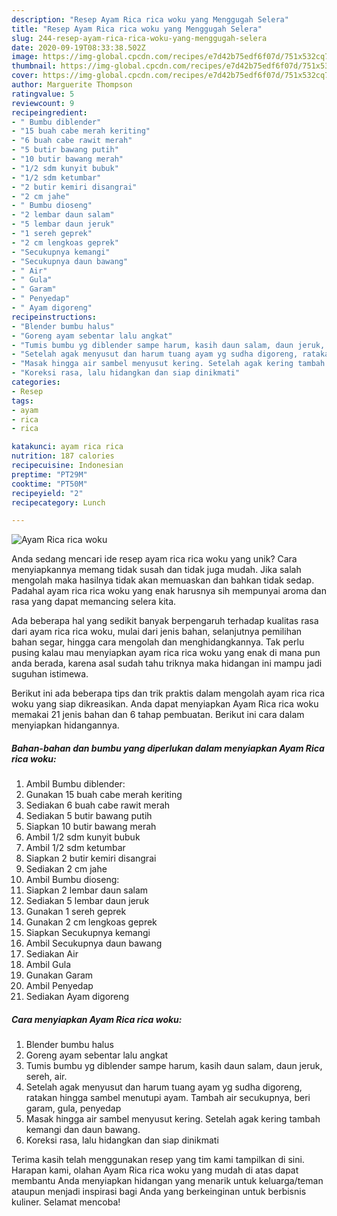 ```yaml
---
description: "Resep Ayam Rica rica woku yang Menggugah Selera"
title: "Resep Ayam Rica rica woku yang Menggugah Selera"
slug: 244-resep-ayam-rica-rica-woku-yang-menggugah-selera
date: 2020-09-19T08:33:38.502Z
image: https://img-global.cpcdn.com/recipes/e7d42b75edf6f07d/751x532cq70/ayam-rica-rica-woku-foto-resep-utama.jpg
thumbnail: https://img-global.cpcdn.com/recipes/e7d42b75edf6f07d/751x532cq70/ayam-rica-rica-woku-foto-resep-utama.jpg
cover: https://img-global.cpcdn.com/recipes/e7d42b75edf6f07d/751x532cq70/ayam-rica-rica-woku-foto-resep-utama.jpg
author: Marguerite Thompson
ratingvalue: 5
reviewcount: 9
recipeingredient:
- " Bumbu diblender"
- "15 buah cabe merah keriting"
- "6 buah cabe rawit merah"
- "5 butir bawang putih"
- "10 butir bawang merah"
- "1/2 sdm kunyit bubuk"
- "1/2 sdm ketumbar"
- "2 butir kemiri disangrai"
- "2 cm jahe"
- " Bumbu dioseng"
- "2 lembar daun salam"
- "5 lembar daun jeruk"
- "1 sereh geprek"
- "2 cm lengkoas geprek"
- "Secukupnya kemangi"
- "Secukupnya daun bawang"
- " Air"
- " Gula"
- " Garam"
- " Penyedap"
- " Ayam digoreng"
recipeinstructions:
- "Blender bumbu halus"
- "Goreng ayam sebentar lalu angkat"
- "Tumis bumbu yg diblender sampe harum, kasih daun salam, daun jeruk, sereh, air."
- "Setelah agak menyusut dan harum tuang ayam yg sudha digoreng, ratakan hingga sambel menutupi ayam. Tambah air secukupnya, beri garam, gula, penyedap"
- "Masak hingga air sambel menyusut kering. Setelah agak kering tambah kemangi dan daun bawang."
- "Koreksi rasa, lalu hidangkan dan siap dinikmati"
categories:
- Resep
tags:
- ayam
- rica
- rica

katakunci: ayam rica rica 
nutrition: 187 calories
recipecuisine: Indonesian
preptime: "PT29M"
cooktime: "PT50M"
recipeyield: "2"
recipecategory: Lunch

---
```



![Ayam Rica rica woku](https://img-global.cpcdn.com/recipes/e7d42b75edf6f07d/751x532cq70/ayam-rica-rica-woku-foto-resep-utama.jpg)

Anda sedang mencari ide resep ayam rica rica woku yang unik? Cara menyiapkannya memang tidak susah dan tidak juga mudah. Jika salah mengolah maka hasilnya tidak akan memuaskan dan bahkan tidak sedap. Padahal ayam rica rica woku yang enak harusnya sih mempunyai aroma dan rasa yang dapat memancing selera kita.

Ada beberapa hal yang sedikit banyak berpengaruh terhadap kualitas rasa dari ayam rica rica woku, mulai dari jenis bahan, selanjutnya pemilihan bahan segar, hingga cara mengolah dan menghidangkannya. Tak perlu pusing kalau mau menyiapkan ayam rica rica woku yang enak di mana pun anda berada, karena asal sudah tahu triknya maka hidangan ini mampu jadi suguhan istimewa.




Berikut ini ada beberapa tips dan trik praktis dalam mengolah ayam rica rica woku yang siap dikreasikan. Anda dapat menyiapkan Ayam Rica rica woku memakai 21 jenis bahan dan 6 tahap pembuatan. Berikut ini cara dalam menyiapkan hidangannya.

<!--inarticleads1-->

##### Bahan-bahan dan bumbu yang diperlukan dalam menyiapkan Ayam Rica rica woku:

1. Ambil  Bumbu diblender:
1. Gunakan 15 buah cabe merah keriting
1. Sediakan 6 buah cabe rawit merah
1. Sediakan 5 butir bawang putih
1. Siapkan 10 butir bawang merah
1. Ambil 1/2 sdm kunyit bubuk
1. Ambil 1/2 sdm ketumbar
1. Siapkan 2 butir kemiri disangrai
1. Sediakan 2 cm jahe
1. Ambil  Bumbu dioseng:
1. Siapkan 2 lembar daun salam
1. Sediakan 5 lembar daun jeruk
1. Gunakan 1 sereh geprek
1. Gunakan 2 cm lengkoas geprek
1. Siapkan Secukupnya kemangi
1. Ambil Secukupnya daun bawang
1. Sediakan  Air
1. Ambil  Gula
1. Gunakan  Garam
1. Ambil  Penyedap
1. Sediakan  Ayam digoreng




<!--inarticleads2-->

##### Cara menyiapkan Ayam Rica rica woku:

1. Blender bumbu halus
1. Goreng ayam sebentar lalu angkat
1. Tumis bumbu yg diblender sampe harum, kasih daun salam, daun jeruk, sereh, air.
1. Setelah agak menyusut dan harum tuang ayam yg sudha digoreng, ratakan hingga sambel menutupi ayam. Tambah air secukupnya, beri garam, gula, penyedap
1. Masak hingga air sambel menyusut kering. Setelah agak kering tambah kemangi dan daun bawang.
1. Koreksi rasa, lalu hidangkan dan siap dinikmati




Terima kasih telah menggunakan resep yang tim kami tampilkan di sini. Harapan kami, olahan Ayam Rica rica woku yang mudah di atas dapat membantu Anda menyiapkan hidangan yang menarik untuk keluarga/teman ataupun menjadi inspirasi bagi Anda yang berkeinginan untuk berbisnis kuliner. Selamat mencoba!
